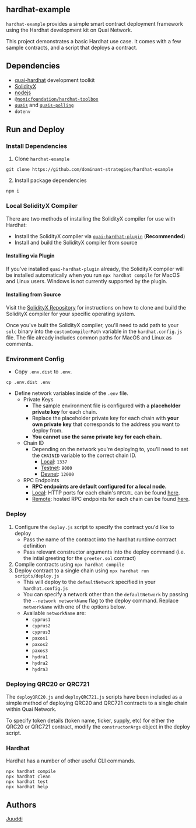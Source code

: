 ## hardhat-example

`hardhat-example` provides a simple smart contract deployment framework using the Hardhat development kit on Quai Network.

This project demonstrates a basic Hardhat use case. It comes with a few sample contracts, and a script that deploys a contract.

## Dependencies

- [quai-hardhat](https://github.com/dominant-strategies/quai-hardhat) development toolkit
- [SolidityX](https://github.com/dominant-strategies/SolidityX)
- [nodejs](https://nodejs.org/en/)
- [`@nomicfoundation/hardhat-toolbox`](https://www.npmjs.com/package/@nomicfoundation/hardhat-toolbox)
- [`quais`](https://www.npmjs.com/package/quais) and [`quais-polling`](https://www.npmjs.com/package/quais-polling)
- `dotenv`

## Run and Deploy

### Install Dependencies

1. Clone `hardhat-example`

```shell
git clone https://github.com/dominant-strategies/hardhat-example
```

2. Install package dependencies

```shell
npm i
```

### Local SolidityX Compiler

There are two methods of installing the SolidityX compiler for use with Hardhat:

- Install the SolidityX compiler via [`quai-hardhat-plugin`](https://www.npmjs.com/package/quai-hardhat-plugin) (**Recommended**)
- Install and build the SolidityX compiler from source

#### Installing via Plugin

If you've installed `quai-hardhat-plugin` already, the SolidityX compiler will be installed automatically when you run `npx hardhat compile` for MacOS and Linux users. Windows is not currently supported by the plugin.

#### Installing from Source

Visit the [SolidityX Repository](https://github.com/dominant-strategies/SolidityX) for instructions on how to clone and build the SolidityX compiler for your specific operating system.

Once you've built the SolidityX compiler, you'll need to add path to your `solc` binary into the `customCompilerPath` variable in the `hardhat.config.js` file. The file already includes common paths for MacOS and Linux as comments.

### Environment Config

- Copy `.env.dist` to `.env`.

```shell
cp .env.dist .env
```

- Define network variables inside of the `.env` file.
  - Private Keys
    - The sample environment file is configured with a **placeholder private key** for each chain.
    - Replace the placeholder private key for each chain with **your own private key** that corresponds to the address you want to deploy from.
    - **You cannot use the same private key for each chain.**
  - Chain ID
    - Depending on the network you're deploying to, you'll need to set the `CHAINID` variable to the correct chain ID.
      - <u>Local</u>: `1337`
      - <u>Testnet</u>: `9000`
      - <u>Devnet</u>: `12000`
  - RPC Endpoints
    - **RPC endpoints are default configured for a local node.**
    - <u>Local</u>: HTTP ports for each chain's `RPCURL` can be found [here](https://docs.quai.network/node/node-overview#networking-and-conventions).
    - <u>Remote</u>: hosted RPC endpoints for each chain can be found [here](https://docs.quai.network/develop/networks#testnet).

### Deploy

1. Configure the `deploy.js` script to specify the contract you'd like to deploy
   - Pass the name of the contract into the hardhat runtime contract definition
   - Pass relevant constructor arguments into the deploy command (i.e. the intial greeting for the `greeter.sol` contract)
2. Compile contracts using `npx hardhat compile`
3. Deploy contract to a single chain using `npx hardhat run scripts/deploy.js`
   - This will deploy to the `defaultNetwork` specified in your `hardhat.config.js`
   - You can specify a network other than the `defaultNetwork` by passing the `--network networkName` flag to the deploy command. Replace `networkName` with one of the options below.
   - Available `networkName` are:
     - `cyprus1`
     - `cyprus2`
     - `cyprus3`
     - `paxos1`
     - `paxos2`
     - `paxos3`
     - `hydra1`
     - `hydra2`
     - `hydra3`

### Deploying QRC20 or QRC721

The `deployQRC20.js` and `deployQRC721.js` scripts have been included as a simple method of deploying QRC20 and QRC721 contracts to a single chain within Quai Network.

To specify token details (token name, ticker, supply, etc) for either the QRC20 or QRC721 contract, modify the `constructorArgs` object in the deploy script.

### Hardhat

Hardhat has a number of other useful CLI commands.

```shell
npx hardhat compile
npx hardhat clean
npx hardhat test
npx hardhat help
```

## Authors

[Juuddi](https://github.com/Juuddi)
